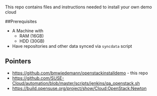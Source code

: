 This repo contains files and instructions needed to install your own demo cloud

##Prerequisites

- A Machine with
  - RAM (16GB)
  - HDD (30GB)
- Have repositories and other data synced via `syncdata` script

## Pointers

- https://github.com/bmwiedemann/openstackinstalldemo - this repo
- https://github.com/SUSE-Cloud/automation/blob/master/scripts/jenkins/qa_openstack.sh
- https://build.opensuse.org/project/show/Cloud:OpenStack:Newton

